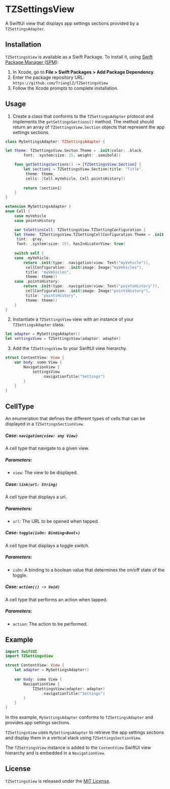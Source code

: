 
# TZSettingsView

A SwiftUI view that displays app settings sections provided by a `TZSettingsAdapter`.

## Installation

`TZSettingsView` is available as a Swift Package. To install it, using [Swift Package Manager (SPM)](https://swift.org/package-manager/):

1.  In Xcode, go to **File > Swift Packages > Add Package Dependency**.
2.  Enter the package repository URL: `https://github.com/TrianglZ/TZSettingsView`
3.  Follow the Xcode prompts to complete installation.

## Usage

1. Create a class that conforms to the `TZSettingsAdapter` protocol and implements the `getSettingsSections()` method. The method should return an array of `TZSettingsView.Section` objects that represent the app settings sections.

```swift
class MySettingsAdapter: TZSettingsAdapter {

let theme: TZSettingsView.Secton.Theme = .init(color: .black,
        font: .system(size: 15, weight: .semibold))

    func getSettingsSections() -> [TZSettingsView.Section] {
        let section1 = TZSettingsView.Section(title: "Title",
         theme: theme, 
         cells: [Cell.myVehicle, Cell.pointsHistory])
         
        return [section1]
    }
}

extension MySettingsAdapter { 
enum Cell {
    case myVehicle
    case pointsHistory

    var toSettinsCell: TZSettingsView.TZSettingConfiguration {
    let theme: TZSettingsView.TZSettingCellConfiguration.Theme = .init(color: .black,
     tint: .gray,
     font: .system(size: 15), hasIndicatorView: true)
    
    switch self {
    case .myVehicle:
        return .init(type: .navigation(view: Text("myVehicle")),
         cellConfiguration: .init(image: Image("myVehicles"), 
         title: "myVehicles",
         theme: theme))
    case .pointsHistory:
        return .init(type: .navigation(view: Text("pointsHistory")),
         cellConfiguration: .init(image: Image("pointsHistory"), 
         title: "pointsHistory",
         theme: theme))
    }
}
```

2. Instantiate a `TZSettingsView` view with an instance of your `TZSettingsAdapter` class.

```swift
let adapter = MySettingsAdapter()
let settingsView = TZSettingsView(adapter: adapter)
```

3. Add the `TZSettingsView` to your SwiftUI view hierarchy.

```swift
struct ContentView: View {
    var body: some View {
        NavigationView {
            settingsView
                .navigationTitle("Settings")
        }
    }
}
```

## CellType

An enumeration that defines the different types of cells that can be displayed in a `TZSettingsSectionView`.

#####  Case: `navigation(view: any View)`

A cell type that navigate to a given view.

##### Parameters:

-   `view`: The view to be displayed.

##### Case: `link(url: String)`

A cell type that displays a url.

##### Parameters:

-   `url`: The URL to be opened when tapped.

##### Case: `toggle(isOn: Binding<Bool>)`

A cell type that displays a toggle switch.

##### Parameters:

-   `isOn`: A binding to a boolean value that determines the on/off state of the toggle.

##### Case: `action(() -> Void)`

A cell type that performs an action when tapped.

##### Parameters:

-   `action`: The action to be performed.

## Example

```swift
import SwiftUI
import TZSettingsView

struct ContentView: View {
    let adapter = MySettingsAdapter()
    
    var body: some View {
        NavigationView {
            TZSettingsView(adapter: adapter)
                .navigationTitle("Settings")
        }
    }
}

```

In this example, `MySettingsAdapter` conforms to `TZSettingsAdapter` and provides app settings sections.

 `TZSettingsView` uses `MySettingsAdapter` to retrieve the app settings sections and display them in a vertical stack using `TZSettingsSectionView`. 

The `TZSettingsView` instance is added to the `ContentView` SwiftUI view hierarchy and is embedded in a `NavigationView`.

## License

`TZSettingsView` is released under the [MIT License](https://opensource.org/license/mit/).
